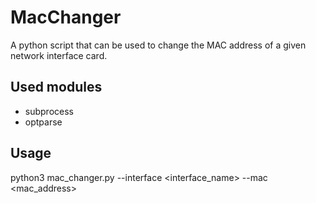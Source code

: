 # MacChanger
A python script that can be used to change the MAC address of a given network interface card.

## Used modules
- subprocess
- optparse

## Usage
python3 mac_changer.py --interface <interface_name> --mac <mac_address>
